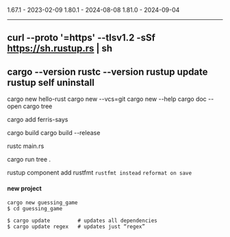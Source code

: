 1.67.1 - 2023-02-09
1.80.1 - 2024-08-08
1.81.0 - 2024-09-04

--------------------------------
curl --proto '=https' --tlsv1.2 -sSf https://sh.rustup.rs | sh
--------------------------------
cargo --version
rustc --version
rustup update
rustup self uninstall
--------------------------------

cargo new hello-rust
cargo new --vcs=git
cargo new --help
cargo doc --open
cargo tree

cargo add ferris-says

cargo build
cargo build --release

rustc main.rs

cargo run
tree .

rustup component add rustfmt
`rustfmt instead`
`reformat on save`

#### new project

```shell
cargo new guessing_game
$ cd guessing_game
```

```shell
$ cargo update         # updates all dependencies
$ cargo update regex   # updates just “regex”
```
